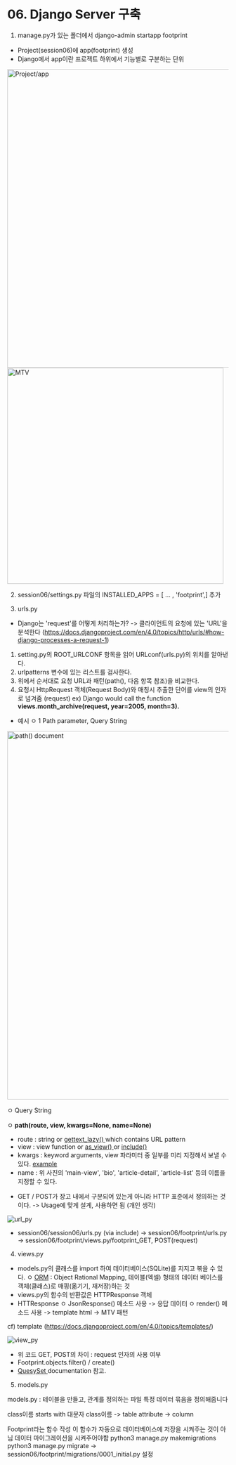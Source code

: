 # 06. Django Server 구축

1. manage.py가 있는 폴더에서 django-admin startapp footprint
- Project(session06)에 app(footprint) 생성
- Django에서 app이란 프로젝트 하위에서 기능별로 구분하는 단위
<img width="680" alt="Project/app" src="https://user-images.githubusercontent.com/12531340/169679961-fc462513-a6fe-488b-8389-d6c0b86e9442.png">

<img width="492" alt="MTV" src="https://user-images.githubusercontent.com/12531340/169679958-e036d2be-c184-4971-ba65-1eae23c4aad0.png">

2. session06/settings.py 파일의 INSTALLED_APPS = [ ... , 'footprint',] 추가

3. urls.py
- Django는 'request'를 어떻게 처리하는가?
 -> 클라이언트의 요청에 있는 'URL'을 분석한다
 (https://docs.djangoproject.com/en/4.0/topics/http/urls/#how-django-processes-a-request-1)
 
 1. setting.py의 ROOT_URLCONF 항목을 읽어 URLconf(urls.py)의 위치를 알아낸다.
 2. urlpatterns 변수에 있는 리스트를 검사한다.
 3. 위에서 순서대로 요청 URL과 패턴(path(), 다음 항목 참조)을 비교한다.
 4. 요청시 HttpRequest 객체(Request Body)와 매칭시 추출한 단어를 view의 인자로 넘겨줌 (request)
 ex) Django would call the function <strong> views.month_archive(request, year=2005, month=3).</strong>

- 예시
ㅇ 1 Path parameter, Query String
<img width="839" alt="path() document" src="https://user-images.githubusercontent.com/12531340/169683488-d41629c9-c8ef-429e-a74a-b36833e1e7c9.png">

ㅇ Query String

ㅇ <strong>path(route, view, kwargs=None, name=None)</strong>
- route : string or <a href="https://docs.djangoproject.com/en/4.0/topics/i18n/translation/#translating-url-patterns"> gettext_lazy() </a> which contains URL pattern
- view : view function or <a href ="https://docs.djangoproject.com/en/4.0/ref/class-based-views/base/#django.views.generic.base.View.as_view"> as_view() </a> or <a  href="https://docs.djangoproject.com/en/4.0/topics/http/urls/#passing-extra-options-to-include"> include() </a>
- kwargs : keyword arguments, view 파라미터 중 일부를 미리 지정해서 보낼 수 있다. <a href="https://docs.djangoproject.com/en/4.0/topics/http/urls/#passing-extra-options-to-include"> example </a>
- name : 위 사진의 'main-view', 'bio', 'article-detail', 'article-list' 등의 이름을 지정할 수 있다.

* GET / POST가 장고 내에서 구분되어 있는게 아니라 HTTP 표준에서 정의하는 것이다. -> Usage에 맞게 설계, 사용하면 됨 (개인 생각)

![url_py](https://user-images.githubusercontent.com/12531340/169684805-c8771f02-312e-4437-9af4-3d45367395cd.png)

- session06/session06/urls.py (via include) 
-> session06/footprint/urls.py
-> session06/footprint/views.py/footprint_GET, POST(request)

4. views.py

- models.py의 클래스를 import 하여 데이터베이스(SQLite)를 지지고 볶을 수 있다.
 ㅇ <a href="https://eun-jeong.tistory.com/31">ORM</a> : Object Rational Mapping, 테이블(엑셀) 형태의 데이터 베이스를 객체(클래스)로 매핑(옮기기, 재저장)하는 것
- views.py의 함수의 반환값은 HTTPResponse 객체
- HTTResponse
 ㅇ JsonResponse() 메소드 사용 -> 응답 데이터
 ㅇ render() 메소드 사용 -> template html -> MTV 패턴

cf) template (https://docs.djangoproject.com/en/4.0/topics/templates/)

![view_py](https://user-images.githubusercontent.com/12531340/169685407-8ba47988-23bc-4028-90aa-4d8463a8b56f.png)

- 위 코드 GET, POST의 차이 : request 인자의 사용 여부
- Footprint.objects.filter() / create()
- <a href="https://docs.djangoproject.com/en/4.0/ref/models/querysets/#django.db.models.query.QuerySet">QuesySet </a> documentation 참고.

5. models.py

models.py : 테이블을 만들고, 관계를 정의하는 파일
특정 데이터 묶음을 정의해줍니다

class이름 starts with 대문자
class이름 -> table
attribute -> column

Footprint라는 함수 작성
이 함수가 자동으로 데이터베이스에 저장을 시켜주는 것이 아님
데이터 마이그레이션을 시켜주어야함
python3 manage.py makemigrations
python3 manage.py migrate
-> session06/footprint/migrations/0001_initial.py 설정

